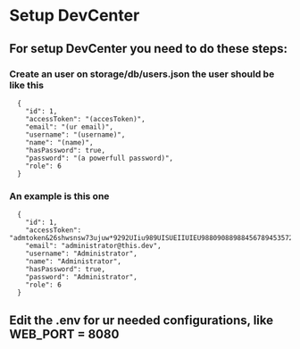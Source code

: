 # Setup DevCenter

## For setup DevCenter you need to do these steps:

### Create an user on storage/db/users.json the user should be like this

```
  {
    "id": 1,
    "accessToken": "(accesToken)",
    "email": "(ur email)",
    "username": "(username)",
    "name": "(name)",
    "hasPassword": true,
    "password": "(a powerfull password)",
    "role": 6
  }
```

### An example is this one

```
  {
    "id": 1,
    "accessToken": "admtoken&26shwsnsw73ujuw*9292UIiu989UISUEIIUIEU98809088988456789453572#$%^&*&^%$%4",
    "email": "administrator@this.dev",
    "username": "Administrator",
    "name": "Administrator",
    "hasPassword": true,
    "password": "Administrator",
    "role": 6
  }
```

## Edit the .env for ur needed configurations, like WEB_PORT = 8080